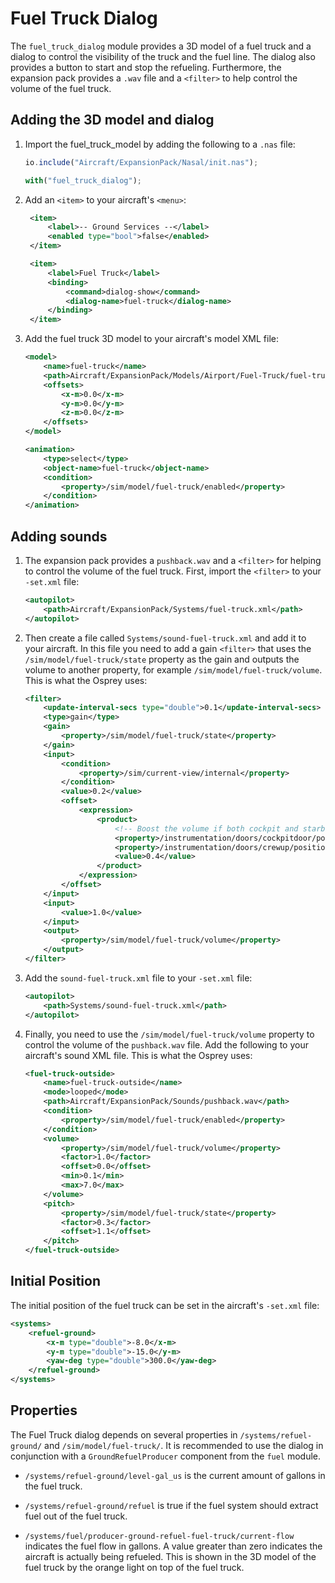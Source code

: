 Fuel Truck Dialog
=================

The `fuel_truck_dialog` module provides a 3D model of a fuel truck and a dialog to control the visibility of the truck and the fuel line. The dialog also provides a button to start and stop the refueling. Furthermore, the expansion pack provides a `.wav` file and a `<filter>` to help control the volume of the fuel truck.

Adding the 3D model and dialog
------------------------------

1. Import the fuel_truck_model by adding the following to a `.nas` file:

    ```javascript
    io.include("Aircraft/ExpansionPack/Nasal/init.nas");

    with("fuel_truck_dialog");
    ```

2. Add an `<item>` to your aircraft's `<menu>`:

   ```xml
    <item>
        <label>-- Ground Services --</label>
        <enabled type="bool">false</enabled>
    </item>

    <item>
        <label>Fuel Truck</label>
        <binding>
            <command>dialog-show</command>
            <dialog-name>fuel-truck</dialog-name>
        </binding>
    </item>
    ```

3. Add the fuel truck 3D model to your aircraft's model XML file:

    ```xml
    <model>
        <name>fuel-truck</name>
        <path>Aircraft/ExpansionPack/Models/Airport/Fuel-Truck/fuel-truck.xml</path>
        <offsets>
            <x-m>0.0</x-m>
            <y-m>0.0</y-m>
            <z-m>0.0</z-m>
        </offsets>
    </model>

    <animation>
        <type>select</type>
        <object-name>fuel-truck</object-name>
        <condition>
            <property>/sim/model/fuel-truck/enabled</property>
        </condition>
    </animation>
    ```

Adding sounds
-------------

1. The expansion pack provides a `pushback.wav` and a `<filter>` for helping to control the volume of the fuel truck. First, import the `<filter>` to your `-set.xml` file:

    ```xml
    <autopilot>
        <path>Aircraft/ExpansionPack/Systems/fuel-truck.xml</path>
    </autopilot>
    ```

2. Then create a file called `Systems/sound-fuel-truck.xml` and add it to your aircraft. In this file you need to add a gain `<filter>` that uses the `/sim/model/fuel-truck/state` property as the gain and outputs the volume to another property, for example `/sim/model/fuel-truck/volume`. This is what the Osprey uses:

    ```xml
    <filter>
        <update-interval-secs type="double">0.1</update-interval-secs>
        <type>gain</type>
        <gain>
            <property>/sim/model/fuel-truck/state</property>
        </gain>
        <input>
            <condition>
                <property>/sim/current-view/internal</property>
            </condition>
            <value>0.2</value>
            <offset>
                <expression>
                    <product>
                        <!-- Boost the volume if both cockpit and starboard doors are open -->
                        <property>/instrumentation/doors/cockpitdoor/position-norm</property>
                        <property>/instrumentation/doors/crewup/position-norm</property>
                        <value>0.4</value>
                    </product>
                </expression>
            </offset>
        </input>
        <input>
            <value>1.0</value>
        </input>
        <output>
            <property>/sim/model/fuel-truck/volume</property>
        </output>
    </filter>
    ```

3. Add the `sound-fuel-truck.xml` file to your `-set.xml` file:

    ```xml
    <autopilot>
        <path>Systems/sound-fuel-truck.xml</path>
    </autopilot>
    ```

4. Finally, you need to use the `/sim/model/fuel-truck/volume` property to control the volume of the `pushback.wav` file. Add the following to your aircraft's sound XML file. This is what the Osprey uses:

    ```xml
    <fuel-truck-outside>
        <name>fuel-truck-outside</name>
        <mode>looped</mode>
        <path>Aircraft/ExpansionPack/Sounds/pushback.wav</path>
        <condition>
            <property>/sim/model/fuel-truck/enabled</property>
        </condition>
        <volume>
            <property>/sim/model/fuel-truck/volume</property>
            <factor>1.0</factor>
            <offset>0.0</offset>
            <min>0.1</min>
            <max>7.0</max>
        </volume>
        <pitch>
            <property>/sim/model/fuel-truck/state</property>
            <factor>0.3</factor>
            <offset>1.1</offset>
        </pitch>
    </fuel-truck-outside>
    ```

Initial Position
----------------

The initial position of the fuel truck can be set in the aircraft's `-set.xml` file:

```xml
<systems>
    <refuel-ground>
        <x-m type="double">-8.0</x-m>
        <y-m type="double">-15.0</y-m>
        <yaw-deg type="double">300.0</yaw-deg>
    </refuel-ground>
</systems>
```

Properties
----------

The Fuel Truck dialog depends on several properties in `/systems/refuel-ground/` and `/sim/model/fuel-truck/`. It is recommended to use the dialog in conjunction with a `GroundRefuelProducer` component from the `fuel` module.

* `/systems/refuel-ground/level-gal_us` is the current amount of gallons in the fuel truck.

* `/systems/refuel-ground/refuel` is true if the fuel system should extract fuel out of the fuel truck.

* `/systems/fuel/producer-ground-refuel-fuel-truck/current-flow` indicates the fuel flow in gallons. A value greater than zero indicates the aircraft is actually being refueled. This is shown in the 3D model of the fuel truck by the orange light on top of the fuel truck.
